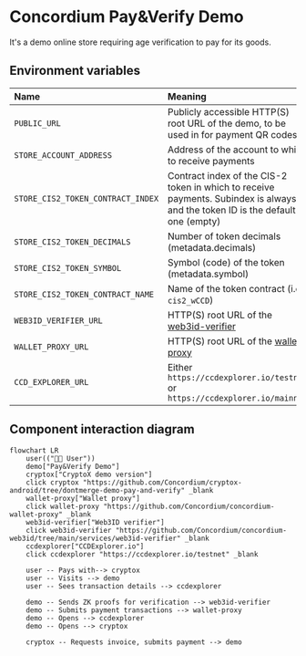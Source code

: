 # Concordium Pay&Verify Demo

It's a demo online store requiring age verification to pay for its goods.

## Environment variables

| Name                              | Meaning                                                                                                                          |                                                                          
|:----------------------------------|:---------------------------------------------------------------------------------------------------------------------------------|
| `PUBLIC_URL`                      | Publicly accessible HTTP(S) root URL of the demo, to be used in for payment QR codes                                             |
| `STORE_ACCOUNT_ADDRESS`           | Address of the account to which to receive payments                                                                              |
| `STORE_CIS2_TOKEN_CONTRACT_INDEX` | Contract index of the CIS-2 token in which to receive payments. Subindex is always 0 and the token ID is the default one (empty) |
| `STORE_CIS2_TOKEN_DECIMALS`       | Number of token decimals (metadata.decimals)                                                                                     |
| `STORE_CIS2_TOKEN_SYMBOL`         | Symbol (code) of the token (metadata.symbol)                                                                                     |
| `STORE_CIS2_TOKEN_CONTRACT_NAME`  | Name of the token contract (i.e. `cis2_wCCD`)                                                                                    |
| `WEB3ID_VERIFIER_URL`             | HTTP(S) root URL of the [web3id-verifier](https://github.com/Concordium/concordium-web3id/tree/main/services/web3id-verifier)    |
| `WALLET_PROXY_URL`                | HTTP(S) root URL of the [wallet-proxy](https://github.com/Concordium/concordium-wallet-proxy)                                    |
| `CCD_EXPLORER_URL`                | Either `https://ccdexplorer.io/testnet` or `https://ccdexplorer.io/mainnet`                                                      |

## Component interaction diagram

```mermaid
flowchart LR
    user(("🧑🏻 User"))
    demo["Pay&Verify Demo"]
    cryptox["CryptoX demo version"]
    click cryptox "https://github.com/Concordium/cryptox-android/tree/dontmerge-demo-pay-and-verify" _blank
    wallet-proxy["Wallet proxy"]
    click wallet-proxy "https://github.com/Concordium/concordium-wallet-proxy" _blank
    web3id-verifier["Web3ID verifier"]
    click web3id-verifier "https://github.com/Concordium/concordium-web3id/tree/main/services/web3id-verifier" _blank
    ccdexplorer["CCDExplorer.io"]
    click ccdexplorer "https://ccdexplorer.io/testnet" _blank
    
    user -- Pays with--> cryptox
    user -- Visits --> demo
    user -- Sees transaction details --> ccdexplorer

    demo -- Sends ZK proofs for verification --> web3id-verifier
    demo -- Submits payment transactions --> wallet-proxy
    demo -- Opens --> ccdexplorer
    demo -- Opens --> cryptox
    
    cryptox -- Requests invoice, submits payment --> demo
```
